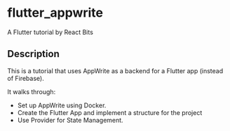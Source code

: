 # flutter_appwrite

A Flutter tutorial by React Bits

## Description

This is a tutorial that uses AppWrite as a backend for a Flutter app (instead of Firebase).

It walks through:
- Set up AppWrite using Docker.
- Create the Flutter App and implement a structure for the project
- Use Provider for State Management.
